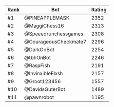 Rank|Bot|Rating
---|---|---
#1|@PINEAPPLEMASK|2352
#2|@MaggiChess16|2313
#3|@Speeedrunchessgames|2308
#4|@CourageousCheckmate7|2296
#5|@DarkOnBot|2254
#6|@tbhOnBot|2246
#7|@RaspFish|2191
#8|@InvinxibleFlxsh|2157
#9|@Groot123456|1557
#10|@DavidsGuterBot|1489
#11|@pawnrobot|1195
